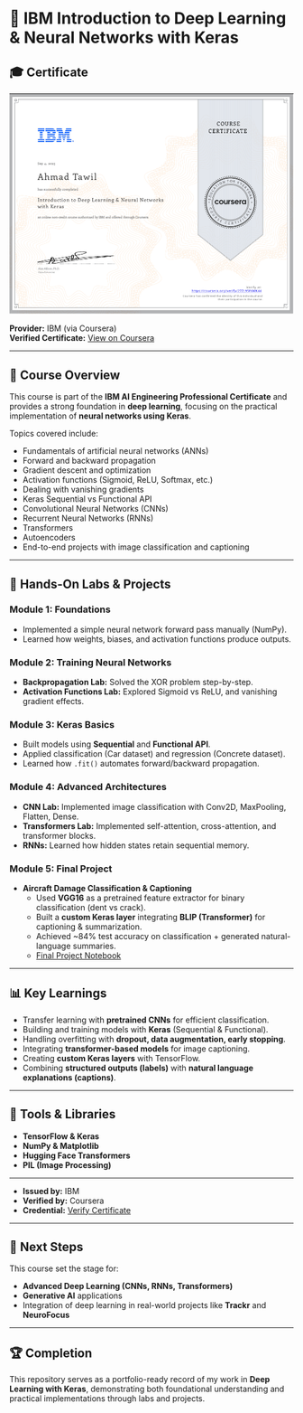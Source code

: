# 🤖 IBM Introduction to Deep Learning & Neural Networks with Keras

## 🎓 Certificate
![Certificate](image.png)
  
**Provider:** IBM (via Coursera)  
**Verified Certificate:** [View on Coursera](https://coursera.org/verify/27ZL95F6MK44)

---

## 📘 Course Overview
This course is part of the **IBM AI Engineering Professional Certificate** and provides a strong foundation in **deep learning**, focusing on the practical implementation of **neural networks using Keras**.

Topics covered include:
- Fundamentals of artificial neural networks (ANNs)
- Forward and backward propagation
- Gradient descent and optimization
- Activation functions (Sigmoid, ReLU, Softmax, etc.)
- Dealing with vanishing gradients
- Keras Sequential vs Functional API
- Convolutional Neural Networks (CNNs)
- Recurrent Neural Networks (RNNs)
- Transformers
- Autoencoders
- End-to-end projects with image classification and captioning

---

## 🧪 Hands-On Labs & Projects

### **Module 1: Foundations**
- Implemented a simple neural network forward pass manually (NumPy).
- Learned how weights, biases, and activation functions produce outputs.

### **Module 2: Training Neural Networks**
- **Backpropagation Lab:** Solved the XOR problem step-by-step.
- **Activation Functions Lab:** Explored Sigmoid vs ReLU, and vanishing gradient effects.

### **Module 3: Keras Basics**
- Built models using **Sequential** and **Functional API**.
- Applied classification (Car dataset) and regression (Concrete dataset).
- Learned how `.fit()` automates forward/backward propagation.

### **Module 4: Advanced Architectures**
- **CNN Lab:** Implemented image classification with Conv2D, MaxPooling, Flatten, Dense.
- **Transformers Lab:** Implemented self-attention, cross-attention, and transformer blocks.
- **RNNs:** Learned how hidden states retain sequential memory.

### **Module 5: Final Project**
- **Aircraft Damage Classification & Captioning**  
  - Used **VGG16** as a pretrained feature extractor for binary classification (dent vs crack).  
  - Built a **custom Keras layer** integrating **BLIP (Transformer)** for captioning & summarization.  
  - Achieved ~84% test accuracy on classification + generated natural-language summaries.  
  - [Final Project Notebook]((https://github.com/AhmadTawil1/ibm-intro-neuralNetworks-deepLearning/blob/main/module5-final-project/Final_Project_Classification_and_Captioning.ipynb))

---

## 📊 Key Learnings
- Transfer learning with **pretrained CNNs** for efficient classification.
- Building and training models with **Keras** (Sequential & Functional).
- Handling overfitting with **dropout, data augmentation, early stopping**.
- Integrating **transformer-based models** for image captioning.
- Creating **custom Keras layers** with TensorFlow.
- Combining **structured outputs (labels)** with **natural language explanations (captions)**.

---

## 📌 Tools & Libraries
- **TensorFlow & Keras**
- **NumPy & Matplotlib**
- **Hugging Face Transformers**
- **PIL (Image Processing)**

---


- **Issued by:** IBM  
- **Verified by:** Coursera  
- **Credential:** [Verify Certificate](https://coursera.org/verify/27ZL95F6MK44)

---

## 🔗 Next Steps
This course set the stage for:
- **Advanced Deep Learning (CNNs, RNNs, Transformers)**
- **Generative AI** applications
- Integration of deep learning in real-world projects like **Trackr** and **NeuroFocus**

---

## 🏆 Completion
This repository serves as a portfolio-ready record of my work in **Deep Learning with Keras**, demonstrating both foundational understanding and practical implementations through labs and projects.

